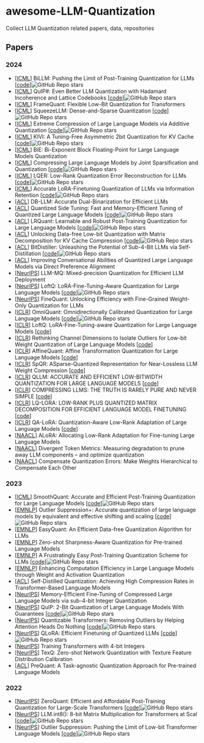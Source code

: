 # awesome-LLM-Quantization
Collect LLM Quantization related papers, data, repositories


## Papers

### 2024

 - [[ICML](https://arxiv.org/abs/2402.04291)] BiLLM: Pushing the Limit of Post-Training Quantization for LLMs [[code](https://github.com/Aaronhuang-778/BiLLM)]![GitHub Repo stars](https://img.shields.io/github/stars/Aaronhuang-778/BiLLM)
 - [[ICML](https://arxiv.org/abs/2402.04396)] QuIP#: Even Better LLM Quantization with Hadamard Incoherence and Lattice Codebooks [[code](https://github.com/Cornell-RelaxML/quip-sharp)]![GitHub Repo stars](https://img.shields.io/github/stars/Cornell-RelaxML/quip-sharp)
 - [[ICML](https://arxiv.org/abs/2403.06082)] FrameQuant: Flexible Low-Bit Quantization for Transformers
 - [[ICML](https://arxiv.org/abs/2306.07629)] SqueezeLLM: Dense-and-Sparse Quantization [[code](https://github.com/SqueezeAILab/SqueezeLLM)]![GitHub Repo stars](https://img.shields.io/github/stars/SqueezeAILab/SqueezeLLM)
 - [[ICML](https://arxiv.org/abs/2401.06118v2)] Extreme Compression of Large Language Models via Additive Quantization [[code](https://github.com/vahe1994/AQLM)]![GitHub Repo stars](https://img.shields.io/github/stars/vahe1994/AQLM)
 - [[ICML](https://arxiv.org/abs/2402.02750)] KIVI: A Tuning-Free Asymmetric 2bit Quantization for KV Cache [[code](https://github.com/jy-yuan/KIVI)]![GitHub Repo stars](https://img.shields.io/github/stars/jy-yuan/KIVI)
 - [[ICML](https://icml.cc/virtual/2024/poster/34619)] BiE: Bi-Exponent Block Floating-Point for Large Language Models Quantization
 - [[ICML](https://icml.cc/virtual/2024/poster/32921)] Compressing Large Language Models by Joint Sparsification and Quantization [[code](https://github.com/uanu2002/JSQ)]![GitHub Repo stars](https://img.shields.io/github/stars/uanu2002/JSQ)
 - [[ICML](https://arxiv.org/abs/2402.02446)] LQER: Low-Rank Quantization Error Reconstruction for LLMs [[code](https://github.com/ChengZhang-98/lqer)]![GitHub Repo stars](https://img.shields.io/github/stars/ChengZhang-98/lqer)
 - [[ICML](https://arxiv.org/abs/2402.05445)] Accurate LoRA-Finetuning Quantization of LLMs via Information Retention [[code](https://github.com/htqin/ir-qlora)]![GitHub Repo stars](https://img.shields.io/github/stars/htqin/ir-qlora)
 - [[ACL](https://arxiv.org/pdf/2402.11960)] DB-LLM: Accurate Dual-Binarization for Efficient LLMs
 - [[ACL](https://arxiv.org/pdf/2401.07159)] Quantized Side Tuning: Fast and Memory-Efficient Tuning of Quantized Large Language Models [[code](https://github.com/youarespecialtome/qst)]![GitHub Repo stars](https://img.shields.io/github/stars/youarespecialtome/qst)
 - [[ACL](https://arxiv.org/pdf/2407.11534)] LRQuant: Learnable and Robust Post-Training Quantization for Large Language Models [[code](https://github.com/zjq0455/RLQ)]![GitHub Repo stars](https://img.shields.io/github/stars/zjq0455/RLQ)
 - [[ACL](https://arxiv.org/pdf/2405.12591)] Unlocking Data-free Low-bit Quantization with Matrix Decomposition for KV Cache Compression [[code](https://github.com/lpyhdzx/DecoQuant_code)]![GitHub Repo stars](https://img.shields.io/github/stars/lpyhdzx/DecoQuant_code)
 - [[ACL](https://arxiv.org/pdf/2402.10631)] BitDistiller: Unleashing the Potential of Sub-4-Bit LLMs via Self-Distillation [[code](https://github.com/DD-DuDa/BitDistiller)]![GitHub Repo stars](https://img.shields.io/github/stars/DD-DuDa/BitDistiller)
 - [[ACL](https://arxiv.org/pdf/2407.03051)] Improving Conversational Abilities of Quantized Large Language Models via Direct Preference Alignment
 - [[NeurIPS](https://nicsefc.ee.tsinghua.edu.cn/%2Fnics_file%2Fpdf%2F5c805adc-b555-499f-9882-5ca35ce674b5.pdf)] LLM-MQ: Mixed-precision Quantization for Efficient LLM Deployment
 - [[NeurIPS](https://arxiv.org/pdf/2310.08659)] LoftQ: LoRA-Fine-Tuning-Aware Quantization for Large Language Models [[code](https://github.com/yxli2123/LoftQ)]![GitHub Repo stars](https://img.shields.io/github/stars/yxli2123/LoftQ)
 - [[NeurIPS](https://arxiv.org/pdf/2308.09723)] FineQuant: Unlocking Efficiency with Fine-Grained Weight-Only Quantization for LLMs
 - [[ICLR](https://arxiv.org/pdf/2308.13137)] OmniQuant: Omnidirectionally Calibrated Quantization for Large Language Models [[code](https://github.com/OpenGVLab/OmniQuant)]![GitHub Repo stars](https://img.shields.io/github/stars/OpenGVLab/OmniQuant)
 - [[ICLR](https://arxiv.org/pdf/2310.08659)] LoftQ: LoRA-Fine-Tuning-aware Quantization for Large Language Models [[code](https://github.com/yxli2123/LoftQ)]
 - [[ICLR](https://arxiv.org/pdf/2309.15531)] Rethinking Channel Dimensions to Isolate Outliers for Low-bit Weight Quantization of Large Language Models [[code](https://github.com/johnheo/adadim-llm)]
 - [[ICLR](https://arxiv.org/pdf/2403.12544)] AffineQuant: Affine Transformation Quantization for Large Language Models [[code](https://github.com/bytedance/AffineQuant)]
 - [[ICLR](https://arxiv.org/pdf/2306.03078)] SpQR: ASparse-Quantized Representation for Near-Lossless LLM Weight Compression [[code](https://github.com/Vahe1994/SpQR)]
 - [[ICLR](https://arxiv.org/pdf/2310.08041)] QLLM: ACCURATE AND EFFICIENT LOW-BITWIDTH QUANTIZATION FOR LARGE LANGUAGE MODELS [[code](https://github.com/ziplab/QLLM)]
 - [[ICLR](https://arxiv.org/pdf/2310.01382)] COMPRESSING LLMS: THE TRUTH IS RARELY PURE AND NEVER SIMPLE [[code](https://github.com/VITA-Group/llm-kick)]
 - [[ICLR](https://arxiv.org/pdf/2311.12023)] LQ-LORA: LOW-RANK PLUS QUANTIZED MATRIX DECOMPOSITION FOR EFFICIENT LANGUAGE MODEL FINETUNING [[code](https://github.com/HanGuo97/lq-lora)]
 - [[ICLR](https://arxiv.org/pdf/2309.14717)] QA-LoRA: Quantization-Aware Low-Rank Adaptation of Large Language Models [[code](https://github.com/yuhuixu1993/qa-lora)]
 - [[NAACL](https://arxiv.org/pdf/2403.16187)] ALoRA: Allocating Low-Rank Adaptation for Fine-tuning Large Language Models
 - [[NAACL](https://arxiv.org/pdf/2311.01544)] Divergent Token Metrics: Measuring degradation to prune away LLM components – and optimize quantization
 - [[NAACL](https://arxiv.org/pdf/2406.16299)] Compensate Quantization Errors: Make Weights Hierarchical to Compensate Each Other
### 2023
 - [[ICML](https://arxiv.org/abs/2211.10438)] SmoothQuant: Accurate and Efficient Post-Training Quantization for Large Language Models [[code](https://github.com/mit-han-lab/smoothquant)]![GitHub Repo stars](https://img.shields.io/github/stars/mit-han-lab/smoothquant)
 - [[EMNLP](https://arxiv.org/abs/2304.09145)] Outlier Suppression+: Accurate quantization of large language models by equivalent and effective shifting and scaling [[code](https://github.com/ModelTC/Outlier_Suppression_Plus)]![GitHub Repo stars](https://img.shields.io/github/stars/ModelTC/Outlier_Suppression_Plus)
 - [[EMNLP](https://arxiv.org/abs/2403.02775)] EasyQuant: An Efficient Data-free Quantization Algorithm for LLMs 
 - [[EMNLP](https://arxiv.org/abs/2310.13315)] Zero-shot Sharpness-Aware Quantization for Pre-trained Language Models 
 - [[EMNLP](https://aclanthology.org/2023.emnlp-main.892/)] A Frustratingly Easy Post-Training Quantization Scheme for LLMs [[code](https://github.com/SamsungLabs/Z-Fold)]![GitHub Repo stars](https://img.shields.io/github/stars/SamsungLabs/Z-Fold)
 - [[EMNLP](https://arxiv.org/abs/2311.05161)] Enhancing Computation Efficiency in Large Language Models through Weight and Activation Quantization
 - [[ACL](https://arxiv.org/pdf/2307.05972)] Self-Distilled Quantization: Achieving High Compression Rates in Transformer-Based Language Models
 - [[NeurIPS](https://arxiv.org/pdf/2305.14152)] Memory-Efficient Fine-Tuning of Compressed Large Language Models via sub-4-bit Integer Quantization
 - [[NeurIPS](https://openreview.net/pdf?id=xrk9g5vcXR)] QuIP: 2-Bit Quantization of Large Language Models With Guarantees [[code](https://github.com/jerry-chee/QuIP)]![GitHub Repo stars](https://img.shields.io/github/stars/jerry-chee/QuIP)
 - [[NeurIPS](https://arxiv.org/pdf/2306.12929)] Quantizable Transformers: Removing Outliers by Helping Attention Heads Do Nothing [[code](https://github.com/Qualcomm-AI-research/outlier-free-transformers)]![GitHub Repo stars](https://img.shields.io/github/stars/Qualcomm-AI-research/outlier-free-transformers)
 - [[NeurIPS](https://arxiv.org/pdf/2305.14314)] QLoRA: Efficient Finetuning of Quantized LLMs [[code](https://github.com/artidoro/qlora)]![GitHub Repo stars](https://img.shields.io/github/stars/artidoro/qlora)
 - [[NeurIPS](https://arxiv.org/pdf/2306.11987)] Training Transformers with 4-bit Integers
 - [[NeurIPS](https://proceedings.neurips.cc/paper_files/paper/2023/file/0113ef4642264adc2e6924a3cbbdf532-Paper-Conference.pdf)] TexQ: Zero-shot Network Quantization with Texture Feature Distribution Calibration
 - [[ACL](https://arxiv.org/pdf/2306.00014)] PreQuant: A Task-agnostic Quantization Approach for Pre-trained Language Models
### 2022
- [[NeurIPS](https://arxiv.org/pdf/2206.01861)] ZeroQuant: Efficient and Affordable Post-Training Quantization for Large-Scale Transformers [[code](https://github.com/microsoft/DeepSpeed)]![GitHub Repo stars](https://img.shields.io/github/stars/microsoft/DeepSpeed)
- [[NeurIPS](https://arxiv.org/pdf/2208.07339)] LLM.int8(): 8-bit Matrix Multiplication for Transformers at Scal [[code](https://github.com/bitsandbytes-foundation/bitsandbytes)]![GitHub Repo stars](https://img.shields.io/github/stars/bitsandbytes-foundation/bitsandbytes)
- [[NeurIPS](https://arxiv.org/pdf/2209.13325)] Outlier Suppression: Pushing the Limit of Low-bit Transformer Language Models [[code](https://github.com/wimh966/outlier_suppression)]![GitHub Repo stars](https://img.shields.io/github/stars/wimh966/outlier_suppression)
